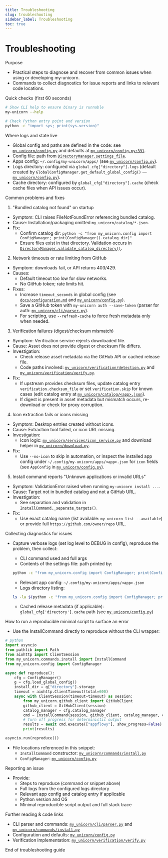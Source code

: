 ```yaml
---
title: Troubleshooting
slug: troubleshooting
sidebar_label: Troubleshooting
toc: true
---
```


# Troubleshooting

Purpose

- Practical steps to diagnose and recover from common issues when using or developing my-unicorn.
- Commands to collect diagnostics for issue reports and links to relevant code locations.

Quick checks (first 60 seconds)

```bash
# Show CLI help to ensure binary is runnable
my-unicorn --help

# Check Python entry point and version
python -c "import sys; print(sys.version)"
```

Where logs and state live

- Global config and paths are defined in the code: see [`my_unicorn/config.py`](../my_unicorn/config.py:373) and defaults at [`my_unicorn/config.py:391`](../my_unicorn/config.py:391).
- Config file: path from [`DirectoryManager.settings_file`](../my_unicorn/config.py:286).
- Apps config: `~/.config/my-unicorn/apps/` (see [`my_unicorn/config.py`](../my_unicorn/config.py:727)).
- Logs directory: configured via `global_cfg["directory"].logs` (default created by `GlobalConfigManager.get_default_global_config()` — [`my_unicorn/config.py`](../my_unicorn/config.py:391)).
- Cache directory: configured by `global_cfg["directory"].cache` (check cache files when API issues occur).

Common problems and fixes

1) "Bundled catalog not found" on startup

- Symptom: CLI raises FileNotFoundError referencing bundled catalog.
- Cause: Installation/packaging omitted `my_unicorn/catalog/*.json`.
- Fix:
    - Confirm catalog dir: `python -c "from my_unicorn.config import ConfigManager; print(ConfigManager().catalog_dir)"`
    - Ensure files exist in that directory. Validation occurs in [`DirectoryManager.validate_catalog_directory()`](../my_unicorn/config.py:318).

2) Network timeouts or rate limiting from GitHub

- Symptom: downloads fail, or API returns 403/429.
- Causes:
    - Default timeout too low for slow networks.
    - No GitHub token; rate limits hit.
- Fixes:
    - Increase `timeout_seconds` in global config (see [`docs/configuration.md`](../docs/configuration.md:1) and [`my_unicorn/config.py`](../my_unicorn/config.py:631)).
    - Save a GitHub token with `my-unicorn auth --save-token` (parser for auth: [`my_unicorn/cli/parser.py`](../my_unicorn/cli/parser.py:374)).
    - For scripting, use `--refresh-cache` to force fresh metadata only when needed.

3) Verification failures (digest/checksum mismatch)

- Symptom: Verification service rejects downloaded file.
- Cause: Asset does not provide digest or checksum file differs.
- Investigation:
    - Check release asset metadata via the GitHub API or cached release file.
    - Code paths involved: [`my_unicorn/verification/detection.py`](../my_unicorn/verification/detection.py:1) and [`my_unicorn/verification/verify.py`](../my_unicorn/verification/verify.py:1).
- Fix:
    - If upstream provides checksum files, update catalog entry `verification.checksum_file` or set `verification.skip` for known cases (edit catalog entry at [`my_unicorn/catalog/<app>.json`](../my_unicorn/catalog/:1)).
    - If digest is present in asset metadata but mismatch occurs, re-download or check for proxy corruption.

4) Icon extraction fails or icons missing

- Symptom: Desktop entries created without icons.
- Cause: Extraction tool failed, or icon URL missing.
- Investigation:
    - Icon logic: [`my_unicorn/services/icon_service.py`](../my_unicorn/services/icon_service.py:1) and download helper in [`my_unicorn/download.py`](../my_unicorn/download.py:1).
- Fix:
    - Use `--no-icon` to skip in automation, or inspect the installed app config under `~/.config/my-unicorn/apps/<app>.json` for `icon` fields (see `AppConfig` in [`my_unicorn/config.py`](../my_unicorn/config.py:189)).

5) Install command reports "Unknown applications or invalid URLs"

- Symptom: ValidationError raised when running `my-unicorn install ...`.
- Cause: Target not in bundled catalog and not a GitHub URL.
- Investigation:
    - See separation and validation in [`InstallCommand._separate_targets()`](../my_unicorn/commands/install.py:305).
- Fix:
    - Use exact catalog name (list available: `my-unicorn list --available`) or provide full `https://github.com/owner/repo` URL.

Collecting diagnostics for issues

- Capture verbose logs (set log level to DEBUG in config), reproduce the problem, then collect:
    - CLI command used and full args
    - Contents of the settings file: path printed by:

    ```bash
    python -c "from my_unicorn.config import ConfigManager; print(ConfigManager().settings_file)"
    ```

    - Relevant app config: `~/.config/my-unicorn/apps/<app>.json`
    - Logs directory listing:

    ```bash
    ls -la $(python -c "from my_unicorn.config import ConfigManager; print(ConfigManager().load_global_config()['directory'].logs)")
    ```

    - Cached release metadata (if applicable): `global_cfg['directory'].cache` path (see [`my_unicorn/config.py`](../my_unicorn/config.py:391))

How to run a reproducible minimal script to surface an error

- Use the InstallCommand directly to reproduce without the CLI wrapper:

```python
# python
import asyncio
from pathlib import Path
from aiohttp import ClientSession
from my_unicorn.commands.install import InstallCommand
from my_unicorn.config import ConfigManager

async def reproduce():
    cfg = ConfigManager()
    g = cfg.load_global_config()
    install_dir = g["directory"].storage
    timeout = aiohttp.ClientTimeout(total=600)
    async with ClientSession(timeout=timeout) as session:
        from my_unicorn.github_client import GitHubClient
        github_client = GitHubClient(session)
        catalog_manager = cfg.catalog_manager
        cmd = InstallCommand(session, github_client, catalog_manager, cfg, install_dir)
        # Turn off progress for deterministic output
        results = await cmd.execute(["appflowy"], show_progress=False)
        print(results)

asyncio.run(reproduce())
```

- File locations referenced in this snippet:
    - `InstallCommand` constructor: [`my_unicorn/commands/install.py`](../my_unicorn/commands/install.py:27)
    - `ConfigManager`: [`my_unicorn/config.py`](../my_unicorn/config.py:869)

Reporting an issue

- Provide:
    - Steps to reproduce (command or snippet above)
    - Full logs from the configured logs directory
    - Relevant app config and catalog entry if applicable
    - Python version and OS
    - Minimal reproducible script output and full stack trace

Further reading & code links

- CLI parser and commands: [`my_unicorn/cli/parser.py`](../my_unicorn/cli/parser.py:38) and [`my_unicorn/commands/install.py`](../my_unicorn/commands/install.py:24)
- Configuration and defaults: [`my_unicorn/config.py`](../my_unicorn/config.py:357)
- Verification implementation: [`my_unicorn/verification/verify.py`](../my_unicorn/verification/verify.py:1)

End of troubleshooting guide
